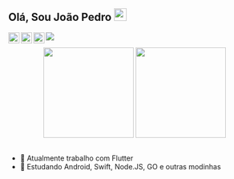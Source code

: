 ## Olá, Sou João Pedro <img src="https://media.giphy.com/media/hvRJCLFzcasrR4ia7z/giphy.gif" width="25px">
<a href="https://www.instagram.com/gama.dev/">
  <img align="left" alt="jpedrogama Instagram" width="22px" src="https://www.iconfinder.com/icons/2609558/download/svg/4096" />
</a>
<!-- <a href="https://discord.gg/">
  <img align="left" alt="Abhishek's Discord" width="22px" src="https://raw.githubusercontent.com/peterthehan/peterthehan/master/assets/discord.svg" />
</a> -->
<!-- <a href="https://twitter.com/">
  <img align="left" alt="Abhishek Naidu | Twitter" width="22px" src="https://raw.githubusercontent.com/peterthehan/peterthehan/master/assets/twitter.svg" />
</a> -->
<a href="https://www.linkedin.com/in/jpedrogama/">
  <img align="left" alt="jpedrogama LinkedIN" width="22px" src="https://www.iconfinder.com/icons/317725/download/svg/4096" />
</a>
<a href="https://open.spotify.com/user/31untxx3n7wdu2w6vhvjzogma264">
  <img align="left" alt="jpedrogama Spotify" width="22px" src="https://www.iconfinder.com/icons/1298766/download/svg/4096" />
</a>

![](https://visitor-badge.glitch.me/badge?page_id=jpedrogama.jpedrogama)

<div align="center">
  <img height="180em" src="https://github-readme-stats.vercel.app/api?username=jpedrogama&show_icons=true&theme=dark&include_all_commits=true&count_private=true"/>
  <img height="180em" src="https://github-readme-stats.vercel.app/api/top-langs/?username=jpedrogama&layout=compact&langs_count=7&theme=dark"/>
</div>
  
  ##
  
- 🔭 Atualmente trabalho com Flutter
- 🌱 Estudando Android, Swift, Node.JS, GO e outras modinhas

<!-- ![Snake animation](https://github.com/jpedrogama/jpedrogama/blob/output/github-contribution-grid-snake.svg) -->
